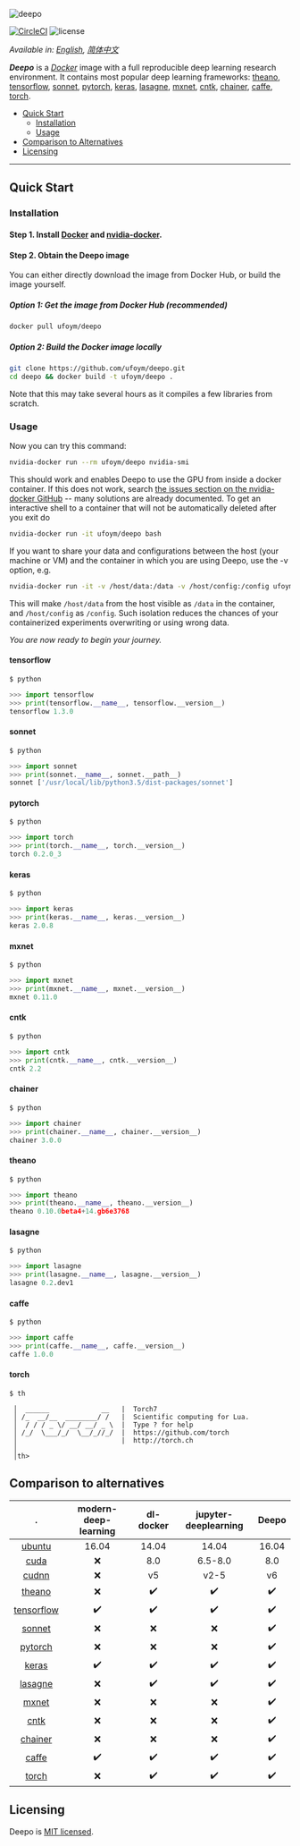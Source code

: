 ![deepo](https://user-images.githubusercontent.com/2270240/32102393-aecf573c-bb4e-11e7-811c-dc673cae7b9c.png)

[![CircleCI](https://img.shields.io/circleci/project/github/ufoym/deepo.svg)](https://circleci.com/gh/ufoym/deepo)
![license](https://img.shields.io/github/license/ufoym/deepo.svg)

*Available in: [English](README.md), [简体中文](README_zh-CN.md)*

***Deepo*** is a [*Docker*](http://www.docker.com/) image with a full reproducible deep learning research environment. It contains most popular deep learning frameworks:
[theano](http://deeplearning.net/software/theano),
[tensorflow](http://www.tensorflow.org),
[sonnet](https://github.com/deepmind/sonnet),
[pytorch](http://pytorch.org),
[keras](https://keras.io),
[lasagne](http://lasagne.readthedocs.io),
[mxnet](http://mxnet.incubator.apache.org),
[cntk](https://www.microsoft.com/en-us/cognitive-toolkit),
[chainer](https://chainer.org),
[caffe](http://caffe.berkeleyvision.org),
[torch](http://torch.ch/).

- [Quick Start](#Quick-Start)
  - [Installation](#Installation)
  - [Usage](#Usage)
- [Comparison to Alternatives](#Comparison)
- [Licensing](#Licensing)

---

<a name="Quick-Start"/>

## Quick Start


<a name="Installation"/>

### Installation

#### Step 1. Install [Docker](https://docs.docker.com/engine/installation/) and [nvidia-docker](https://github.com/NVIDIA/nvidia-docker).

#### Step 2. Obtain the Deepo image

You can either directly download the image from Docker Hub, or build the image yourself.

##### Option 1: Get the image from Docker Hub (recommended)
```bash
docker pull ufoym/deepo
```
##### Option 2: Build the Docker image locally
```bash
git clone https://github.com/ufoym/deepo.git
cd deepo && docker build -t ufoym/deepo .
```
Note that this may take several hours as it compiles a few libraries from scratch.

<a name="Usage"/>

### Usage

Now you can try this command:
```bash
nvidia-docker run --rm ufoym/deepo nvidia-smi
```
This should work and enables Deepo to use the GPU from inside a docker container.
If this does not work, search [the issues section on the nvidia-docker GitHub](https://github.com/NVIDIA/nvidia-docker/issues) -- many solutions are already documented. To get an interactive shell to a container that will not be automatically deleted after you exit do

```bash
nvidia-docker run -it ufoym/deepo bash
```

If you want to share your data and configurations between the host (your machine or VM) and the container in which you are using Deepo, use the -v option, e.g.
```bash
nvidia-docker run -it -v /host/data:/data -v /host/config:/config ufoym/deepo bash
```
This will make `/host/data` from the host visible as `/data` in the container, and `/host/config` as `/config`. Such isolation reduces the chances of your containerized experiments overwriting or using wrong data.


_You are now ready to begin your journey._


#### tensorflow
```$ python```
```python
>>> import tensorflow
>>> print(tensorflow.__name__, tensorflow.__version__)
tensorflow 1.3.0
```

#### sonnet
```$ python```
```python
>>> import sonnet
>>> print(sonnet.__name__, sonnet.__path__)
sonnet ['/usr/local/lib/python3.5/dist-packages/sonnet']
```

#### pytorch
```$ python```
```python
>>> import torch
>>> print(torch.__name__, torch.__version__)
torch 0.2.0_3
```

#### keras
```$ python```
```python
>>> import keras
>>> print(keras.__name__, keras.__version__)
keras 2.0.8
```

#### mxnet
```$ python```
```python
>>> import mxnet
>>> print(mxnet.__name__, mxnet.__version__)
mxnet 0.11.0
```

#### cntk
```$ python```
```python
>>> import cntk
>>> print(cntk.__name__, cntk.__version__)
cntk 2.2
```

#### chainer
```$ python```
```python
>>> import chainer
>>> print(chainer.__name__, chainer.__version__)
chainer 3.0.0
```

#### theano
```$ python```
```python
>>> import theano
>>> print(theano.__name__, theano.__version__)
theano 0.10.0beta4+14.gb6e3768
```

#### lasagne
```$ python```
```python
>>> import lasagne
>>> print(lasagne.__name__, lasagne.__version__)
lasagne 0.2.dev1
```

#### caffe
```$ python```
```python
>>> import caffe
>>> print(caffe.__name__, caffe.__version__)
caffe 1.0.0
```

#### torch
```$ th```
```
 │  ______             __   |  Torch7
 │ /_  __/__  ________/ /   |  Scientific computing for Lua.
 │  / / / _ \/ __/ __/ _ \  |  Type ? for help
 │ /_/  \___/_/  \__/_//_/  |  https://github.com/torch
 │                          |  http://torch.ch
 │
 │th>
```

<a name="Comparison"/>

## Comparison to alternatives
.                                                  | modern-deep-learning | dl-docker          | jupyter-deeplearning | Deepo
:------------------------------------------------: | :------------------: | :----------------: | :------------------: | :----------------:
 [ubuntu](https://www.ubuntu.com)                  | 16.04                | 14.04              | 14.04                | 16.04
 [cuda](https://developer.nvidia.com/cuda-zone)    | :x:                  | 8.0                | 6.5-8.0              | 8.0
 [cudnn](https://developer.nvidia.com/cudnn)       | :x:                  | v5                 | v2-5                 | v6
 [theano](http://deeplearning.net/software/theano) | :x:                  | :heavy_check_mark: | :heavy_check_mark:   | :heavy_check_mark:
 [tensorflow](http://www.tensorflow.org)           | :heavy_check_mark:   | :heavy_check_mark: | :heavy_check_mark:   | :heavy_check_mark:
 [sonnet](https://github.com/deepmind/sonnet)      | :x:                  | :x:                | :x:                  | :heavy_check_mark:
 [pytorch](http://pytorch.org)                     | :x:                  | :x:                | :x:                  | :heavy_check_mark:
 [keras](https://keras.io)                         | :heavy_check_mark:   | :heavy_check_mark: | :heavy_check_mark:   | :heavy_check_mark:
 [lasagne](http://lasagne.readthedocs.io)          | :x:                  | :heavy_check_mark: | :heavy_check_mark:   | :heavy_check_mark:
 [mxnet](http://mxnet.incubator.apache.org)        | :x:                  | :x:                | :x:                  | :heavy_check_mark:
 [cntk](http://cntk.ai)                            | :x:                  | :x:                | :x:                  | :heavy_check_mark:
 [chainer](https://chainer.org)                    | :x:                  | :x:                | :x:                  | :heavy_check_mark:
 [caffe](http://caffe.berkeleyvision.org)          | :heavy_check_mark:   | :heavy_check_mark: | :heavy_check_mark:   | :heavy_check_mark:
 [torch](http://torch.ch/)                         | :x:                  | :heavy_check_mark: | :heavy_check_mark:   | :heavy_check_mark:

<a name="Licensing"/>

## Licensing

Deepo is [MIT licensed](https://github.com/ufoym/deepo/blob/master/LICENSE).
